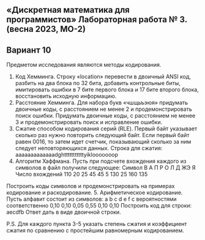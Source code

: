 ## «Дискретная математика для программистов» Лабораторная работа № 3. (весна 2023, МО-2)
## Вариант 10
Предметом исследования являются методы кодирования.
1. Код Хемминга. Строку «location» перевести в двоичный ANSI код, разбить на два блока по 32 бита, добавить контрольные биты, имитировать ошибки в 7 бите первого блока и 17 бите второго блока, восстановить исходную информацию.
2. Расстояние Хемминга. Для набора букв «чшщьъэюя» придумать двоичные коды, с расстоянием не менее 2 и продемонстрировать поиск ошибки. Придумать двоичные коды, с расстоянием не менее 3 и продемонстрировать поиск и исправление ошибки.
3. Сжатие способом кодирования серий (RLE). Первый байт указывает сколько раз нужно повторить следующий байт. Если первый байт равен 0016, то затем идет счетчик, показывающий сколько за ним следует неповторяющихся данных.
Строка для сжатия:
aaaaaaaaaaaaadghtttttttttttyiklooooooop
4. Алгоритм Хаффмана. Пусть при подсчете вхождения каждого из символов в файл получили следующее:
Символ
В А П Р О Л Д ЖЭ Я
Число вхождений
110 20 25 45 45 5 130 25 160 135

Построить коды символов и продемонстрировать на примерах кодирование и раскодирование.
5. Арифметическое кодирование. Пусть алфавит состоит из символов:    a b c d e f
с вероятностями соответственно 0,10 0,10 0,05 0,55 0,10 0,10
Построить код для строки:    aecdfb
Ответ дать в виде двоичной строки.

P.S. Для каждого пункта 3-5 указать степень сжатия и коэффициент сжатия по сравнению с простейшим равномерным кодированием.
